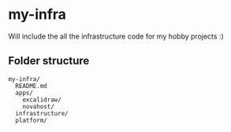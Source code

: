 # my-infra

Will include the all the infrastructure code for my hobby projects :)

## Folder structure

```text
my-infra/
  README.md
  apps/
    excalidraw/
    novahost/
  infrastructure/
  platform/
```
